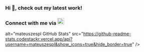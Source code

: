 ### Hi 👋, check out my latest work!

### Connect with me via [<img alt="mateuszespl | LinkedIn" width="22px" src="https://cdn.jsdelivr.net/npm/simple-icons@v3/icons/linkedin.svg" />][linkedin]
[linkedin]: https://www.linkedin.com/in/mateusz-sp%C5%82awski-982ab316b/
alt="mateuszespl GitHub Stats" src="https://github-readme-stats.codestackr.vercel.app/api?username=mateuszespl&show_icons=true&hide_border=true" />
